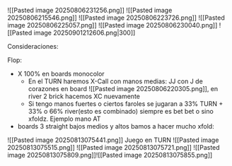 ![[Pasted image 20250806231256.png]]
![[Pasted image 20250806215546.png]]
![[Pasted image 20250806223726.png]]
![[Pasted image 20250806225057.png]]
![[Pasted image 20250806230040.png]]
![[Pasted image 20250901212606.png|300]]




Consideraciones:

Flop:
- X 100% en boards monocolor
	- En el TURN haremos X-Call con manos medias: JJ con J de corazones en board  ![[Pasted image 20250806220305.png]], en river 2 brick hacemos XC nuevamente
	- Si tengo manos fuertes o ciertos faroles se jugaran a 33% TURN + 33% o 66% river(esto es combinado) siempre es bet bet o sino xfoldz. Ejemplo mano AT
- boards 3 straight bajos medios y altos bamos a hacer mucho xfold:


![[Pasted image 20250813075441.png]]
Juego en TURN
![[Pasted image 20250813075515.png]]
![[Pasted image 20250813075721.png]]
![[Pasted image 20250813075809.png]]![[Pasted image 20250813075855.png]]
